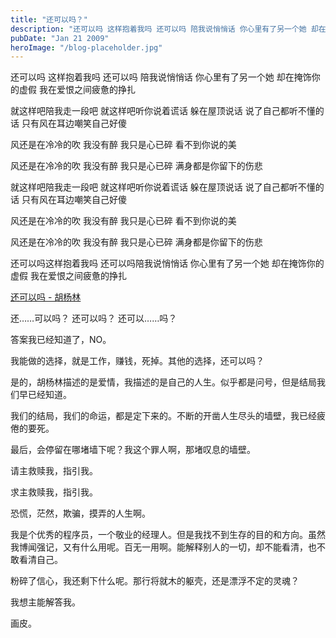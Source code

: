 ```yaml
---
title: "还可以吗？"
description: "还可以吗 这样抱着我吗 还可以吗 陪我说悄悄话 你心里有了另一个她 却在掩饰你的虚假 我在爱恨之间疲惫的挣扎"
pubDate: "Jan 21 2009"
heroImage: "/blog-placeholder.jpg"
---
```

还可以吗 这样抱着我吗 还可以吗 陪我说悄悄话 你心里有了另一个她 却在掩饰你的虚假 我在爱恨之间疲惫的挣扎

就这样吧陪我走一段吧 就这样吧听你说着谎话 躲在屋顶说话 说了自己都听不懂的话 只有风在耳边嘲笑自己好傻

风还是在冷冷的吹 我没有醉 我只是心已碎 看不到你说的美

风还是在冷冷的吹 我没有醉 我只是心已碎 满身都是你留下的伤悲

就这样吧陪我走一段吧 就这样吧听你说着谎话 躲在屋顶说话 说了自己都听不懂的话 只有风在耳边嘲笑自己好傻

风还是在冷冷的吹 我没有醉 我只是心已碎 看不到你说的美

风还是在冷冷的吹 我没有醉 我只是心已碎 满身都是你留下的伤悲

还可以吗这样抱着我吗 还可以吗陪我说悄悄话 你心里有了另一个她 却在掩饰你的虚假 我在爱恨之间疲惫的挣扎

[还可以吗 - 胡杨林](http://ejia2.tust.edu.cn/music/files/胡杨林/我们的故事/%BB%B9%BF%C9%D2%D4%C2%F0.mp3)

还……可以吗？ 还可以吗？ 还可以……吗？

答案我已经知道了，NO。

我能做的选择，就是工作，赚钱，死掉。其他的选择，还可以吗？

是的，胡杨林描述的是爱情，我描述的是自己的人生。似乎都是问号，但是结局我们早已经知道。

我们的结局，我们的命运，都是定下来的。不断的开凿人生尽头的墙壁，我已经疲倦的要死。

最后，会停留在哪堵墙下呢？我这个罪人啊，那堵叹息的墙壁。

请主救赎我，指引我。

求主救赎我，指引我。

恐慌，茫然，欺骗，摸弄的人生啊。

我是个优秀的程序员，一个敬业的经理人。但是我找不到生存的目的和方向。虽然我博闻强记，又有什么用呢。百无一用啊。能解释别人的一切，却不能看清，也不敢看清自己。

粉碎了信心，我还剩下什么呢。那行将就木的躯壳，还是漂浮不定的灵魂？

我想主能解答我。

画皮。
